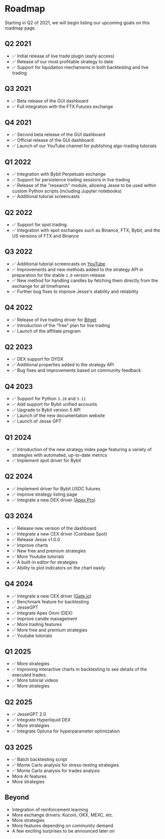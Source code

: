# Roadmap

Starting in Q2 of 2021, we will begin listing our upcoming goals on this roadmap page.

## Q2 2021

- ✅ Initial release of live trade plugin (early access)
- ✅ Release of our most profitable strategy to date
- ✅ Support for liquidation mechanisms in both backtesting and live trading

## Q3 2021

- ✅ Beta release of the GUI dashboard
- ✅ Full integration with the FTX Futures exchange

## Q4 2021

- ✅ Second beta release of the GUI dashboard
- ✅ Official release of the GUI dashboard
- ✅ Launch of our YouTube channel for publishing algo-trading tutorials

## Q1 2022

- ✅ Integration with Bybit Perpetuals exchange
- ✅ Support for persistence trading sessions in live trading
- ✅ Release of the "research" module, allowing Jesse to be used within custom Python scripts (including Jupyter notebooks)
- ✅ Additional tutorial screencasts

## Q2 2022

- ✅ Support for spot trading
- ✅ Integration with spot exchanges such as Binance, FTX, Bybit, and the US versions of FTX and Binance

## Q3 2022

- ✅ Additional tutorial screencasts on [YouTube](https://jesse.trade/youtube)
- ✅ Improvements and new methods added to the strategy API in preparation for the stable `1.0` version release
- ✅ New method for handling candles by fetching them directly from the exchange for all timeframes
- ✅ Further bug fixes to improve Jesse's stability and reliability

## Q4 2022

- ✅ Release of live trading driver for [Bitget](https://jesse.trade/bitget)
- ✅ Introduction of the "free" plan for live trading
- ✅ Launch of the affiliate program

## Q2 2023

- ✅ DEX support for DYDX
- ✅ Additional properties added to the strategy API
- ✅ Bug fixes and improvements based on community feedback

## Q4 2023

- ✅ Support for Python `3.10` and `3.11`
- ✅ Add support for Bybit unified accounts
- ✅ Upgrade to Bybit version 5 API
- ✅ Launch of the new documentation website
- ✅ Launch of Jesse GPT

## Q1 2024

- ✅ Introduction of the new strategy index page featuring a variety of strategies with automated, up-to-date metrics
- ✅ Implement spot driver for Bybit

## Q2 2024

- ✅ Implement driver for Bybit USDC futures
- ✅ Improve strategy listing page
- ✅ Integrate a new DEX driver ([Apex Pro](https://jesse.trade/apex))

## Q3 2024

- ✅ Release new version of the dashboard
- ✅ Integrate a new CEX driver (Coinbase Spot)
- ✅ Release Jesse v1.0.0
- ✅ Improve charts
- ✅ New free and premium strategies
- ✅ More Youtube tutorials
- ✅ A built-in editor for strategies
- ✅ Ability to plot indicators on the chart easily

## Q4 2024

- ✅ Integrate a new CEX driver ([Gate.io](https://jesse.trade/gate))
- ✅ Benchmark feature for backtesting
- ✅ JesseGPT
- ✅ Integrate Apex Omni (DEX)
- ✅ Improve candle management
- ✅ More trading features
- ✅ More free and premium strategies
- ✅ Youtube tutorials

## Q1 2025

- ✅ More strategies
- ✅ Improving interactive charts in backtesting to see details of the executed trades.
- ✅ More tutorial videos
- ✅ More strategies

## Q2 2025

- ✅ JesseGPT 2.0
- ✅ Integrate Hyperliquid DEX
- ✅ More strategies
- ✅ Integrate Optuna for hyperparameter optimization

## Q3 2025

- ✅ Batch backtesting script
- ✅ Monte Carlo analysis for stress-testing strategies
- ✅ Monte Carlo analysis for trades analysis
- More AI features
- More strategies

## Beyond

- Integration of reinforcement learning
- More exchange drivers: Kucoin, OKX, MEXC, etc.
- More strategies
- More features depending on community demand
- A few exciting surprises to be announced later on
